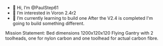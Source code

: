 - 👋 Hi, I’m @PaulStep61
- 👀 I’m interested in Voron 2.4r2
- 🌱 I’m currently learning to build one
After the V2.4 is completed I'm going to build something different.

Mission Statement:
Bed dimensions 1200x120x120
Flying Gantry with 2 toolheads, one for nylon carbon and one toolhead for actual carbon fibre.


<!---
PaulStep61/PaulStep61 is a ✨ special ✨ repository because its `README.md` (this file) appears on your GitHub profile.
You can click the Preview link to take a look at your changes.
--->

